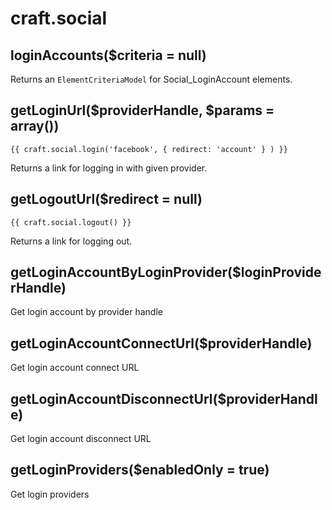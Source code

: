 # craft.social

## loginAccounts($criteria = null)

Returns an `ElementCriteriaModel` for Social_LoginAccount elements.

## getLoginUrl($providerHandle, $params = array())

<pre><code>{{ craft.social.login('facebook', { redirect: 'account' } ) }}</code></pre>

<p>Returns a link for logging in with given provider.</p>

## getLogoutUrl($redirect = null)

<pre><code>{{ craft.social.logout() }}</code></pre>

<p>Returns a link for logging out.</p>

## getLoginAccountByLoginProvider($loginProviderHandle)

Get login account by provider handle


## getLoginAccountConnectUrl($providerHandle)

Get login account connect URL


## getLoginAccountDisconnectUrl($providerHandle)

Get login account disconnect URL


## getLoginProviders($enabledOnly = true)

Get login providers